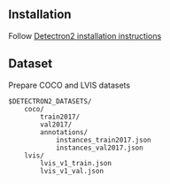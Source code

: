 ## Installation
Follow [Detectron2 installation instructions](https://detectron2.readthedocs.io/tutorials/install.html)

## Dataset
Prepare COCO and LVIS datasets 

```
$DETECTRON2_DATASETS/
    coco/
        train2017/
        val2017/
        annotations/
            instances_train2017.json 
            instances_val2017.json
    lvis/
        lvis_v1_train.json
        lvis_v1_val.json
```

